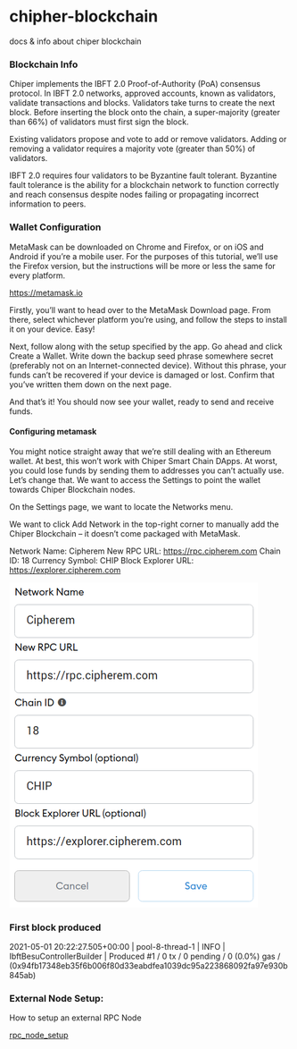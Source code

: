 # chipher-blockchain
docs &amp; info about chiper blockchain

### Blockchain Info

Chiper implements the IBFT 2.0 Proof-of-Authority (PoA) consensus protocol. In IBFT 2.0 networks, approved accounts, known as validators, validate transactions and blocks. Validators take turns to create the next block. Before inserting the block onto the chain, a super-majority (greater than 66%) of validators must first sign the block.

Existing validators propose and vote to add or remove validators. Adding or removing a validator requires a majority vote (greater than 50%) of validators.

IBFT 2.0 requires four validators to be Byzantine fault tolerant. Byzantine fault tolerance is the ability for a blockchain network to function correctly and reach consensus despite nodes failing or propagating incorrect information to peers.

### Wallet Configuration

MetaMask can be downloaded on Chrome and Firefox, or on iOS and Android if you’re a mobile user. For the purposes of this tutorial, we’ll use the Firefox version, but the instructions will be more or less the same for every platform.

https://metamask.io

Firstly, you’ll want to head over to the MetaMask Download page. From there, select whichever platform you’re using, and follow the steps to install it on your device. Easy!

Next, follow along with the setup specified by the app. Go ahead and click Create a Wallet. Write down the backup seed phrase somewhere secret (preferably not on an Internet-connected device). Without this phrase, your funds can’t be recovered if your device is damaged or lost. Confirm that you’ve written them down on the next page.

And that’s it! You should now see your wallet, ready to send and receive funds.

#### Configuring metamask

You might notice straight away that we’re still dealing with an Ethereum wallet. At best, this won’t work with Chiper Smart Chain DApps. At worst, you could lose funds by sending them to addresses you can’t actually use.
Let’s change that. We want to access the Settings to point the wallet towards Chiper Blockchain nodes.

On the Settings page, we want to locate the Networks menu.

We want to click Add Network in the top-right corner to manually add the Chiper Blockchain – it doesn’t come packaged with MetaMask. 

Network Name: Cipherem
New RPC URL: https://rpc.cipherem.com
Chain ID: 18
Currency Symbol: CHIP
Block Explorer URL: https://explorer.cipherem.com


![blockchain cipher configuration](https://raw.githubusercontent.com/Cipher-Blockchain/blockchain-info/main/metamask_settings.png)




### First block produced

2021-05-01 20:22:27.505+00:00 | pool-8-thread-1 | INFO  | IbftBesuControllerBuilder | Produced #1 / 0 tx / 0 pending / 0 (0.0%) gas / (0x94fb17348eb35f6b006f80d33eabdfea1039dc95a223868092fa97e930b845ab)

### External Node Setup:

How to setup an external RPC Node

[rpc_node_setup](rpc_node_setup.md)
